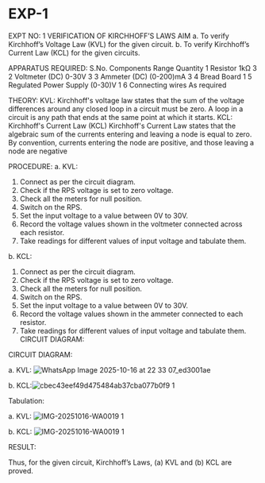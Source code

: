 # EXP-1
EXPT NO: 1	VERIFICATION OF KIRCHHOFF’S LAWS
AIM
a.   To verify Kirchhoff’s Voltage Law (KVL) for the given circuit. 
b.   To verify Kirchhoff’s Current Law (KCL) for the given circuits.

APPARATUS REQUIRED:
S.No.	Components	Range	Quantity
1	Resistor	1kΩ	3
2	Voltmeter (DC)	0-30V	3
3	Ammeter (DC)	(0-200)mA	3
4	Bread Board		1
5	Regulated Power Supply	(0-30)V	1
6	Connecting wires		As required

THEORY:
KVL: Kirchhoff's voltage law states that the sum of the voltage differences around any closed loop in a circuit must be zero. A loop in a circuit is any path that ends at the same point at which it starts.
KCL:
Kirchhoff's Current Law (KCL) Kirchhoff's Current Law states that the algebraic sum of the currents entering and leaving a node is equal to zero. By convention, currents entering the node are positive, and those leaving a node are negative


PROCEDURE:
a.   KVL:
1.   Connect as per the circuit diagram.
2.   Check if the RPS voltage is set to zero voltage.
3.   Check all the meters for null position.
4.   Switch on the RPS.
5.   Set the input voltage to a value between 0V to 30V.
6.   Record the voltage values shown in the voltmeter connected across each resistor.
7.   Take readings for different values of input voltage and tabulate them.


b.  KCL:
1.   Connect as per the circuit diagram.
2.   Check if the RPS voltage is set to zero voltage.
3.   Check all the meters for null position.
4.   Switch on the RPS.
5.   Set the input voltage to a value between 0V to 30V.
6.   Record the voltage values shown in the ammeter connected to each resistor.
7.   Take readings for different values of input voltage and tabulate them. 
CIRCUIT DIAGRAM:

CIRCUIT DIAGRAM:


a.   KVL: ![WhatsApp Image 2025-10-16 at 22 33 07_ed3001ae](https://github.com/user-attachments/assets/b28bf42c-c689-40b4-b4c8-46e66ac43cb9)

 


b.  KCL:![cbec43eef49d475484ab37cba077b0f9 1](https://github.com/user-attachments/assets/f6269359-3058-4221-82be-3852f2829660)





Tabulation:

a.   KVL: ![IMG-20251016-WA0019 1](https://github.com/user-attachments/assets/805b7842-89aa-436f-96cd-133c86a122c8)

 


b.  KCL: ![IMG-20251016-WA0019 1](https://github.com/user-attachments/assets/e70cfa63-57ea-4df0-a660-2118791662e1)




RESULT:

Thus, for the given circuit, Kirchhoff’s Laws, (a) KVL and (b) KCL are proved.
